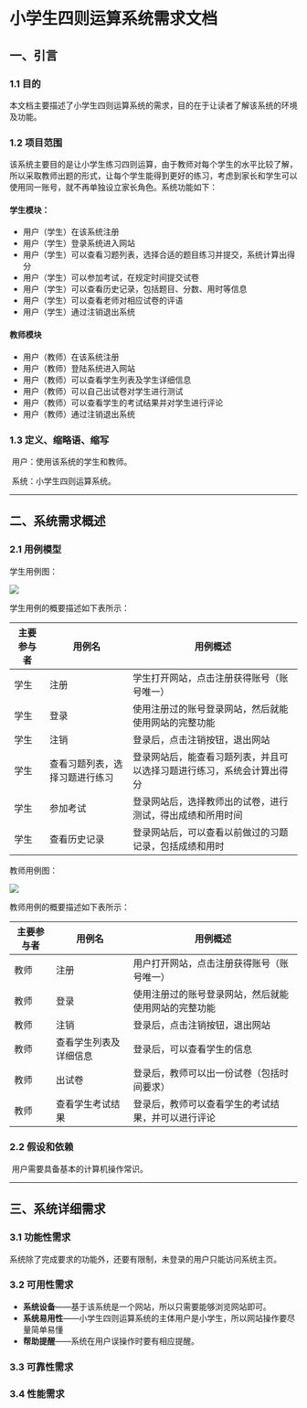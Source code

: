# 小学生四则运算系统需求文档

## 一、引言

### 1.1 目的

​        本文档主要描述了小学生四则运算系统的需求，目的在于让读者了解该系统的环境及功能。

### 1.2 项目范围

​        该系统主要目的是让小学生练习四则运算，由于教师对每个学生的水平比较了解，所以采取教师出题的形式，让每个学生能得到更好的练习，考虑到家长和学生可以使用同一账号，就不再单独设立家长角色。系统功能如下：

#### 学生模块：

* 用户（学生）在该系统注册
* 用户（学生）登录系统进入网站
* 用户（学生）可以查看习题列表，选择合适的题目练习并提交，系统计算出得分
* 用户（学生）可以参加考试，在规定时间提交试卷
* 用户（学生）可以查看历史记录，包括题目、分数、用时等信息
* 用户（学生）可以查看老师对相应试卷的评语
* 用户（学生）通过注销退出系统

#### 教师模块

* 用户（教师）在该系统注册
* 用户（教师）登陆系统进入网站
* 用户（教师）可以查看学生列表及学生详细信息
* 用户（教师）可以自己出试卷对学生进行测试
* 用户（教师）可以查看学生的考试结果并对学生进行评论
* 用户（教师）通过注销退出系统

### 1.3 定义、缩略语、缩写

​        用户：使用该系统的学生和教师。

​        系统：小学生四则运算系统。

***



## 二、系统需求概述

### 2.1 用例模型

学生用例图：

![](http://ww2.sinaimg.cn/large/dae3be2agw1f7td16zblzj20bd0ahdgg.jpg)

学生用例的概要描述如下表所示：

| 主要参与者 | 用例名             | 用例概述                                |
| ----- | --------------- | ----------------------------------- |
| 学生    | 注册              | 学生打开网站，点击注册获得账号（账号唯一）               |
| 学生    | 登录              | 使用注册过的账号登录网站，然后就能使用网站的完整功能          |
| 学生    | 注销              | 登录后，点击注销按钮，退出网站                     |
| 学生    | 查看习题列表，选择习题进行练习 | 登录网站后，能查看习题列表，并且可以选择习题进行练习，系统会计算出得分 |
| 学生    | 参加考试            | 登录网站后，选择教师出的试卷，进行测试，得出成绩和所用时间       |
| 学生    | 查看历史记录          | 登录网站后，可以查看以前做过的习题记录，包括成绩和用时         |



教师用例图：

![](http://ww1.sinaimg.cn/large/dae3be2agw1f7td2raykrj20bi0ait9b.jpg) 

教师用例的概要描述如下表所示：

| 主要参与者 | 用例名         | 用例概述                       |
| ----- | ----------- | -------------------------- |
| 教师    | 注册          | 用户打开网站，点击注册获得账号（账号唯一）      |
| 教师    | 登录          | 使用注册过的账号登录网站，然后就能使用网站的完整功能 |
| 教师    | 注销          | 登录后，点击注销按钮，退出网站            |
| 教师    | 查看学生列表及详细信息 | 登录后，可以查看学生的信息              |
| 教师    | 出试卷         | 登录后，教师可以出一份试卷（包括时间要求）      |
| 教师    | 查看学生考试结果    | 登录后，教师可以查看学生的考试结果，并可以进行评论  |



### 2.2 假设和依赖

​        用户需要具备基本的计算机操作常识。

***



## 三、系统详细需求

### 3.1 功能性需求

​        系统除了完成要求的功能外，还要有限制，未登录的用户只能访问系统主页。

### 3.2 可用性需求

- **系统设备**——基于该系统是一个网站，所以只需要能够浏览网站即可。
- **系统易用性**——小学生四则运算系统的主体用户是小学生，所以网站操作要尽量简单易懂
- **帮助提醒**——系统在用户误操作时要有相应提醒。

### 3.3 可靠性需求 

### 3.4 性能需求





